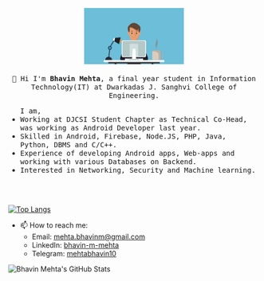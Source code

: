 <p align="center">
  <img src="https://github.com/mehtabhavin10/mehtabhavin10/blob/master/pic.jpg" width="200px">
  <br>
  <samp>
    <br>
    👋 Hi I'm <strong>Bhavin Mehta</strong>, a final year student in Information Technology(IT) at Dwarkadas J. Sanghvi College of Engineering. <br>
    <ul><samp>I am,</samp> 
    <li><samp>Working at DJCSI Student Chapter as Technical Co-Head, was working as Android Developer last year.</samp></li>
	<li><samp>Skilled in Android, Firebase, Node.JS, PHP, Java, Python, DBMS and C/C++.</samp></li> 
	<li><samp>Experience of developing Android apps, Web-apps and working with various Databases on Backend.</samp></li>
	<li><samp>Interested in Networking, Security and Machine learning.</samp></li>
    </ul>
    <br><br>
  </samp>
</p>

  
[![Top Langs](https://github-readme-stats.vercel.app/api/top-langs/?username=mehtabhavin10&layout=compact)](https://github.com/anuraghazra/github-readme-stats)

  
* 📫 How to reach me:
  - Email: [mehta.bhavinm@gmail.com](mailto:mehta.bhavinm@gmail.com)
  - LinkedIn: [bhavin-m-mehta](https://www.linkedin.com/in/bhavin-m-mehta/)
  - Telegram: [mehtabhavin10](https://t.me/mehtabhavin10)
  

![Bhavin Mehta's GitHub Stats](https://github-readme-stats.vercel.app/api?username=mehtabhavin10&show_icons=True&title_color=ffffff&icon_color=bb2acf&text_color=daf7dc&bg_color=151515)
